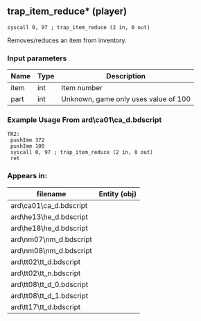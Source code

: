 ## trap_item_reduce* (player)

`syscall 0, 97 ; trap_item_reduce (2 in, 0 out)`

Removes/reduces an item from inventory.

### Input parameters
| Name | Type | Description
|------|------|------------
| item   | int   | Item number
| part   | int   | Unknown, game only uses value of 100


### Example Usage From ard\ca01\ca_d.bdscript
```plaintext
TR2:
 pushImm 372
 pushImm 100
 syscall 0, 97 ; trap_item_reduce (2 in, 0 out)
 ret
```


### Appears in:
| filename | Entity (obj)
|----------|-------------
| ard\ca01\ca_d.bdscript       |           
| ard\he13\he_d.bdscript       |           
| ard\he18\he_d.bdscript       |           
| ard\nm07\nm_d.bdscript       |           
| ard\nm08\nm_d.bdscript       |           
| ard\tt02\tt_d.bdscript       |           
| ard\tt02\tt_n.bdscript       |           
| ard\tt08\tt_d_0.bdscript       |           
| ard\tt08\tt_d_1.bdscript       |           
| ard\tt17\tt_d.bdscript       |           



